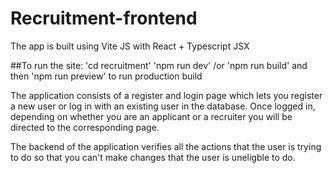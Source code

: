 # Recruitment-frontend

The app is built using Vite JS with React + Typescript JSX

##To run the site:
  'cd recruitment'
  'npm run dev' 
  /or 'npm run build' and then 'npm run preview' to run production build
  
The application consists of a register and login page which lets you register a new user or log in with an existing user in the database. 
Once logged in, depending on whether you are an applicant or a recruiter you will be directed to the corresponding page. 

The backend of the application verifies all the actions that the user is trying to do so that you can't make changes that the user is uneligble to do. 
